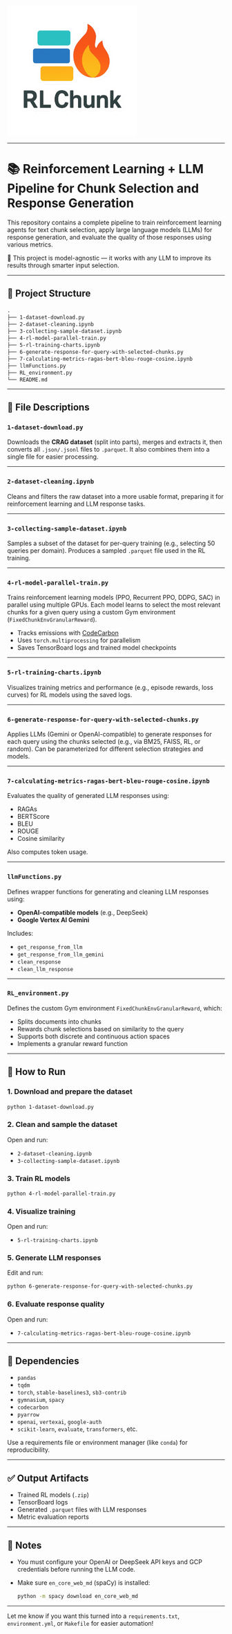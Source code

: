 <img src="images/rl-chunk.png" alt="RL Chunk logo" width="300"/>

<hr>

# 📚 Reinforcement Learning + LLM Pipeline for Chunk Selection and Response Generation

This repository contains a complete pipeline to train reinforcement learning agents for text chunk selection, apply large language models (LLMs) for response generation, and evaluate the quality of those responses using various metrics.

🧠 This project is model-agnostic — it works with any LLM to improve its results through smarter input selection.

---

## 🔧 Project Structure

```
.
├── 1-dataset-download.py
├── 2-dataset-cleaning.ipynb
├── 3-collecting-sample-dataset.ipynb
├── 4-rl-model-parallel-train.py
├── 5-rl-training-charts.ipynb
├── 6-generate-response-for-query-with-selected-chunks.py
├── 7-calculating-metrics-ragas-bert-bleu-rouge-cosine.ipynb
├── llmFunctions.py
├── RL_environment.py
└── README.md
```

---

## 📁 File Descriptions

### `1-dataset-download.py`

Downloads the **CRAG dataset** (split into parts), merges and extracts it, then converts all `.json/.jsonl` files to `.parquet`. It also combines them into a single file for easier processing.

---

### `2-dataset-cleaning.ipynb`

Cleans and filters the raw dataset into a more usable format, preparing it for reinforcement learning and LLM response tasks.

---

### `3-collecting-sample-dataset.ipynb`

Samples a subset of the dataset for per-query training (e.g., selecting 50 queries per domain). Produces a sampled `.parquet` file used in the RL training.

---

### `4-rl-model-parallel-train.py`

Trains reinforcement learning models (PPO, Recurrent PPO, DDPG, SAC) in parallel using multiple GPUs. Each model learns to select the most relevant chunks for a given query using a custom Gym environment (`FixedChunkEnvGranularReward`).

* Tracks emissions with [CodeCarbon](https://mlco2.github.io/codecarbon/)
* Uses `torch.multiprocessing` for parallelism
* Saves TensorBoard logs and trained model checkpoints

---

### `5-rl-training-charts.ipynb`

Visualizes training metrics and performance (e.g., episode rewards, loss curves) for RL models using the saved logs.

---

### `6-generate-response-for-query-with-selected-chunks.py`

Applies LLMs (Gemini or OpenAI-compatible) to generate responses for each query using the chunks selected (e.g., via BM25, FAISS, RL, or random). Can be parameterized for different selection strategies and models.

---

### `7-calculating-metrics-ragas-bert-bleu-rouge-cosine.ipynb`

Evaluates the quality of generated LLM responses using:

* RAGAs
* BERTScore
* BLEU
* ROUGE
* Cosine similarity

Also computes token usage.

---

### `llmFunctions.py`

Defines wrapper functions for generating and cleaning LLM responses using:

* **OpenAI-compatible models** (e.g., DeepSeek)
* **Google Vertex AI Gemini**

Includes:

* `get_response_from_llm`
* `get_response_from_llm_gemini`
* `clean_response`
* `clean_llm_response`

---

### `RL_environment.py`

Defines the custom Gym environment `FixedChunkEnvGranularReward`, which:

* Splits documents into chunks
* Rewards chunk selections based on similarity to the query
* Supports both discrete and continuous action spaces
* Implements a granular reward function

---

## 🧪 How to Run

### 1. Download and prepare the dataset

```bash
python 1-dataset-download.py
```

### 2. Clean and sample the dataset

Open and run:

* `2-dataset-cleaning.ipynb`
* `3-collecting-sample-dataset.ipynb`

### 3. Train RL models

```bash
python 4-rl-model-parallel-train.py
```

### 4. Visualize training

Open and run:

* `5-rl-training-charts.ipynb`

### 5. Generate LLM responses

Edit and run:

```bash
python 6-generate-response-for-query-with-selected-chunks.py
```

### 6. Evaluate response quality

Open and run:

* `7-calculating-metrics-ragas-bert-bleu-rouge-cosine.ipynb`

---

## 🧠 Dependencies

* `pandas`
* `tqdm`
* `torch`, `stable-baselines3`, `sb3-contrib`
* `gymnasium`, `spacy`
* `codecarbon`
* `pyarrow`
* `openai`, `vertexai`, `google-auth`
* `scikit-learn`, `evaluate`, `transformers`, etc.

Use a requirements file or environment manager (like `conda`) for reproducibility.

---

## ✅ Output Artifacts

* Trained RL models (`.zip`)
* TensorBoard logs
* Generated `.parquet` files with LLM responses
* Metric evaluation reports

---

## 📝 Notes

* You must configure your OpenAI or DeepSeek API keys and GCP credentials before running the LLM code.
* Make sure `en_core_web_md` (spaCy) is installed:

  ```bash
  python -m spacy download en_core_web_md
  ```

---

Let me know if you want this turned into a `requirements.txt`, `environment.yml`, or `Makefile` for easier automation!
